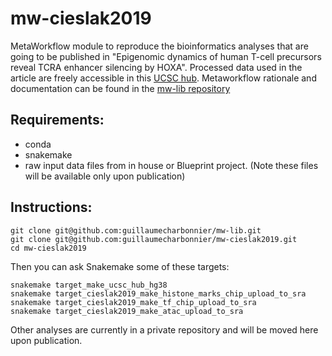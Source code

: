 # mw-cieslak2019
MetaWorkflow module to reproduce the bioinformatics analyses that are going to be published in "Epigenomic dynamics of human T-cell precursors reveal TCRA enhancer silencing by HOXA". Processed data used in the article are freely accessible in this [UCSC hub](http://genome-euro.ucsc.edu/cgi-bin/hgTracks?hubUrl=https://raw.githubusercontent.com/guillaumecharbonnier/mw-cieslak2019/master/src/hub/hub.txt&genome=hg38). Metaworkflow rationale and documentation can be found in the [mw-lib repository](https://github.com/guillaumecharbonnier/mw-lib)

## Requirements:
- conda
- snakemake
- raw input data files from in house or Blueprint project. (Note these files will be available only upon publication)

## Instructions:
```
git clone git@github.com:guillaumecharbonnier/mw-lib.git
git clone git@github.com:guillaumecharbonnier/mw-cieslak2019.git
cd mw-cieslak2019
```
Then you can ask Snakemake some of these targets:
```
snakemake target_make_ucsc_hub_hg38 
snakemake target_cieslak2019_make_histone_marks_chip_upload_to_sra 
snakemake target_cieslak2019_make_tf_chip_upload_to_sra
snakemake target_cieslak2019_make_atac_upload_to_sra
```
Other analyses are currently in a private repository and will be moved here upon publication.

